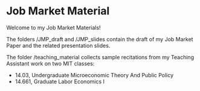 # Job Market Material

Welcome to my Job Market Materials!

The folders /JMP_draft and /JMP_slides contain the draft of my Job Market Paper and the related presentation slides.

The folder /teaching_material collects sample recitations from my Teaching Assistant work on two MIT classes:

- 14.03, Undergraduate Microeconomic Theory And Public Policy
- 14.661, Graduate Labor Economics I

